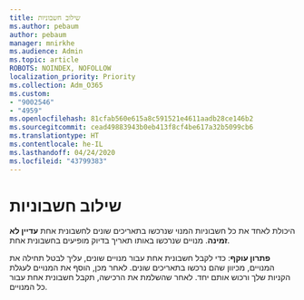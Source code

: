 ```yaml
---
title: שילוב חשבוניות
ms.author: pebaum
author: pebaum
manager: mnirkhe
ms.audience: Admin
ms.topic: article
ROBOTS: NOINDEX, NOFOLLOW
localization_priority: Priority
ms.collection: Adm_O365
ms.custom:
- "9002546"
- "4959"
ms.openlocfilehash: 81cfab560e615a8c591521e4611aadb28ce146b2
ms.sourcegitcommit: cead49883943b0eb413f8cf4be617a32b5099cb6
ms.translationtype: HT
ms.contentlocale: he-IL
ms.lasthandoff: 04/24/2020
ms.locfileid: "43799383"
---
```

# <a name="combine-invoices"></a>שילוב חשבוניות

היכולת לאחד את כל חשבוניות המנוי שנרכשו בתאריכים שונים לחשבונית אחת **עדיין לא זמינה**. מנויים שנרכשו באותו תאריך בדיוק מופיעים בחשבונית אחת.

**פתרון עוקף**: כדי לקבל חשבונית אחת עבור מנויים שונים, עליך לבטל תחילה את המנויים, מכיוון שהם נרכשו בתאריכים שונים. לאחר מכן, הוסף את המנויים לעגלת הקניות שלך ורכוש אותם יחד. לאחר שהשלמת את הרכישה, תקבל חשבונית אחת עבור כל המנויים.

